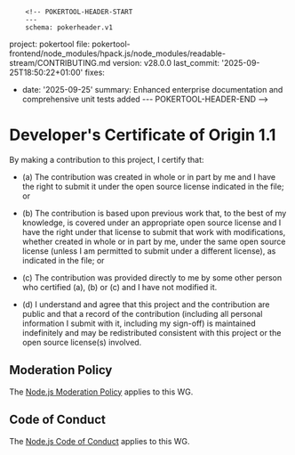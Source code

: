         <!-- POKERTOOL-HEADER-START
        ---
        schema: pokerheader.v1
project: pokertool
file: pokertool-frontend/node_modules/hpack.js/node_modules/readable-stream/CONTRIBUTING.md
version: v28.0.0
last_commit: '2025-09-25T18:50:22+01:00'
fixes:
- date: '2025-09-25'
  summary: Enhanced enterprise documentation and comprehensive unit tests added
        ---
        POKERTOOL-HEADER-END -->
# Developer's Certificate of Origin 1.1

By making a contribution to this project, I certify that:

* (a) The contribution was created in whole or in part by me and I
  have the right to submit it under the open source license
  indicated in the file; or

* (b) The contribution is based upon previous work that, to the best
  of my knowledge, is covered under an appropriate open source
  license and I have the right under that license to submit that
  work with modifications, whether created in whole or in part
  by me, under the same open source license (unless I am
  permitted to submit under a different license), as indicated
  in the file; or

* (c) The contribution was provided directly to me by some other
  person who certified (a), (b) or (c) and I have not modified
  it.

* (d) I understand and agree that this project and the contribution
  are public and that a record of the contribution (including all
  personal information I submit with it, including my sign-off) is
  maintained indefinitely and may be redistributed consistent with
  this project or the open source license(s) involved.

## Moderation Policy

The [Node.js Moderation Policy] applies to this WG.

## Code of Conduct

The [Node.js Code of Conduct][] applies to this WG.

[Node.js Code of Conduct]:
https://github.com/nodejs/node/blob/master/CODE_OF_CONDUCT.md
[Node.js Moderation Policy]:
https://github.com/nodejs/TSC/blob/master/Moderation-Policy.md
